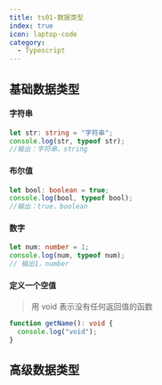 ```yaml
---
title: ts01-数据类型
index: true
icon: laptop-code
category:
  - Typescript
---
```


## 基础数据类型

#### 字符串

```ts
let str: string = "字符串";
console.log(str, typeof str);
//输出：字符串，string
```

#### 布尔值

```ts
let bool: boolean = true;
console.log(bool, typeof bool);
//输出：true，boolean
```

#### 数字

```ts
let num: number = 1;
console.log(num, typeof num);
// 输出1，number
```

#### 定义一个空值

> 用 void 表示没有任何返回值的函数

```ts
function getName(): void {
  console.log("void");
}
```

## 高级数据类型
